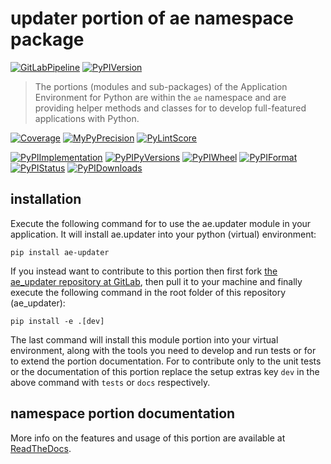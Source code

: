<!--
  THIS FILE IS EXCLUSIVELY MAINTAINED IN THE NAMESPACE ROOT PACKAGE. CHANGES HAVE TO BE DONE THERE.
  All changes will be deployed automatically to all the portions of this namespace package.
-->
# updater portion of ae namespace package

[![GitLabPipeline](https://img.shields.io/gitlab/pipeline/ae-group/ae_updater/master?logo=python)](
    https://gitlab.com/ae-group/ae_updater)
[![PyPIVersion](https://img.shields.io/pypi/v/ae_updater)](
    https://pypi.org/project/ae-updater/#history)

>The portions (modules and sub-packages) of the Application Environment for Python are within
the `ae` namespace and are providing helper methods and classes for to develop
full-featured applications with Python.

[![Coverage](https://ae-group.gitlab.io/ae_updater/coverage.svg)](
    https://ae-group.gitlab.io/ae_updater/coverage/ae_updater_py.html)
[![MyPyPrecision](https://ae-group.gitlab.io/ae_updater/mypy.svg)](
    https://ae-group.gitlab.io/ae_updater/lineprecision.txt)
[![PyLintScore](https://ae-group.gitlab.io/ae_updater/pylint.svg)](
    https://ae-group.gitlab.io/ae_updater/pylint.log)

[![PyPIImplementation](https://img.shields.io/pypi/implementation/ae_updater)](
    https://pypi.org/project/ae-updater/)
[![PyPIPyVersions](https://img.shields.io/pypi/pyversions/ae_updater)](
    https://pypi.org/project/ae-updater/)
[![PyPIWheel](https://img.shields.io/pypi/wheel/ae_updater)](
    https://pypi.org/project/ae-updater/)
[![PyPIFormat](https://img.shields.io/pypi/format/ae_updater)](
    https://pypi.org/project/ae-updater/)
[![PyPIStatus](https://img.shields.io/pypi/status/ae_updater)](
    https://libraries.io/pypi/ae-updater)
[![PyPIDownloads](https://img.shields.io/pypi/dm/ae_updater)](
    https://pypi.org/project/ae-updater/#files)


## installation


Execute the following command for to use the ae.updater module in your
application. It will install ae.updater into your python (virtual) environment:
 
```shell script
pip install ae-updater
```

If you instead want to contribute to this portion then first fork
[the ae_updater repository at GitLab](https://gitlab.com/ae-group/ae_updater "ae.updater code repository"),
then pull it to your machine and finally execute the following command in the root folder
of this repository (ae_updater):

```shell script
pip install -e .[dev]
```

The last command will install this module portion into your virtual environment, along with
the tools you need to develop and run tests or for to extend the portion documentation.
For to contribute only to the unit tests or the documentation of this portion replace
the setup extras key `dev` in the above command with `tests` or `docs` respectively.


## namespace portion documentation

More info on the features and usage of this portion are available at
[ReadTheDocs](https://ae.readthedocs.io/en/latest/_autosummary/ae.updater.html#module-ae.updater
"ae_updater documentation").

<!-- Common files version 0.0.60 deployed version 0.1.2 (with 0.0.60)
     to https://gitlab.com/ae-group as ae_updater module as well as
     to https://ae-group.gitlab.io with CI check results as well as
     to https://pypi.org/project/ae-updater as namespace portion ae-updater.
-->

